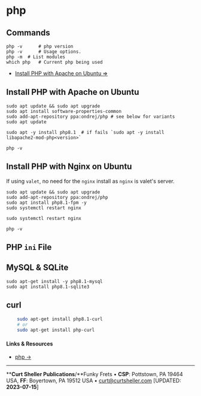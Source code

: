 # php

## Commands

```
php -v		# php version 
php -v		# Usage options. 
php -m 	# List modules
which php	# Current php being used

```
- [Install PHP with Apache on Ubuntu &rArr;](https://phoenixnap.com/kb/install-php-on-ubuntu)

## Install PHP with Apache on Ubuntu
```
sudo apt update && sudo apt upgrade
sudo apt install software-properties-common
sudo add-apt-repository ppa:ondrej/php # see below for variants
sudo apt update

sudo apt -y install php8.1	# if fails `sudo apt -y install libapache2-mod-php<version>`

php -v
```
## Install PHP with Nginx on Ubuntu

If using `valet`, no need for the `nginx` install as `nginx` is valet's server.

```
sudo apt update && sudo apt upgrade
sudo add-apt-repository ppa:ondrej/php
sudo apt install php8.1-fpm -y
sudo systemctl restart nginx

sudo systemctl restart nginx

php -v
```

## PHP `ini` File

## MySQL &amp; SQLite

```
sudo apt-get install -y php8.1-mysql
sudo apt install php8.1-sqlite3
```
## curl

```zsh
    sudo apt-get install php8.1-curl
    # or
    sudo apt-get install php-curl
```

#### Links &amp; Resources

- [php &rarr;](https://)

----
****Curt Sheller Publications**/**Funky Frets • **CSP**: Pottstown, PA 19464 USA, **FF**: Boyertown, PA 19512 USA • [curt@curtsheller.com](mailto:curt@curtsheller.com) [UPDATED: **2023-07-15**]
